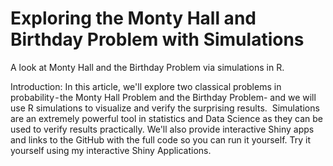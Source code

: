 # Exploring the Monty Hall and Birthday Problem with Simulations
A look at Monty Hall and the Birthday Problem via simulations in R.

Introduction:
In this article, we'll explore two classical problems in probability - the Monty Hall Problem and the Birthday Problem- and we will use R simulations to visualize and verify the surprising results. 
Simulations are an extremely powerful tool in statistics and Data Science as they can be used to verify results practically.
We'll also provide interactive Shiny apps and links to the GitHub with the full code so you can run it yourself.
Try it yourself using my interactive Shiny Applications.

